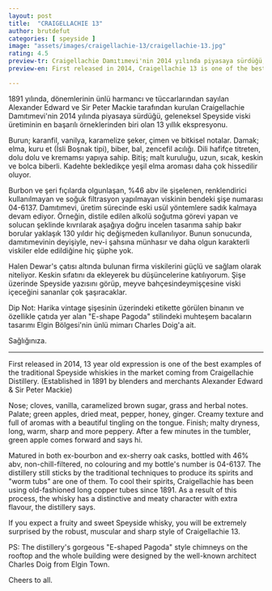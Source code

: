 ```yaml
---
layout: post
title:  "CRAIGELLACHIE 13"
author: brutdefut
categories: [ speyside ]
image: "assets/images/craigellachie-13/craigellachie-13.jpg"
rating: 4.5
preview-tr: Craigellachie Damıtımevi'nin 2014 yılında piyasaya sürdüğü, geleneksel Speyside viski üretiminin en başarılı örneklerinden biri. 
preview-en: First released in 2014, Craigellachie 13 is one of the best examples of the traditional Speyside whiskies.

---
```


1891 yılında, dönemlerinin ünlü harmancı ve tüccarlarından sayılan Alexander Edward ve Sir Peter Mackie tarafından kurulan Craigellachie Damıtımevi'nin 2014 yılında piyasaya sürdüğü, geleneksel Speyside viski üretiminin en başarılı örneklerinden biri olan 13 yıllık ekspresyonu. 

Burun; karanfil, vanilya, karamelize şeker, çimen ve bitkisel notalar. 
Damak; elma, kuru et (İsli Boşnak tipi), biber, bal, zencefil acılığı. Dili hafifçe titreten, dolu dolu ve kremamsı yapıya sahip. 
Bitiş; malt kuruluğu, uzun, sıcak, keskin ve bolca biberli. 
Kadehte bekledikçe yeşil elma aroması daha çok hissedilir oluyor. 

Burbon ve şeri fıçılarda olgunlaşan, %46 abv ile şişelenen, renklendirici kullanılmayan ve soğuk filtrasyon yapılmayan viskinin bendeki şişe numarası 04-6137.
Damıtımevi, üretim sürecinde eski usül yöntemlere sadık kalmaya devam ediyor. Örneğin, distile edilen alkolü soğutma görevi yapan ve solucan şeklinde kıvrılarak aşağıya doğru incelen tasarıma sahip bakır borular yaklaşık 130 yıldır hiç değişmeden kullanılıyor. Bunun sonucunda, damıtımevinin deyişiyle, nev-i şahsına münhasır ve daha olgun karakterli viskiler elde edildiğine hiç şüphe yok. 

Halen Dewar's çatısı altında bulunan firma viskilerini güçlü ve sağlam olarak niteliyor. Keskin sıfatını da ekleyerek bu düşüncelerine katılıyorum. Şişe üzerinde Speyside yazısını görüp, meyve bahçesindeymişçesine viski içeceğini sananlar çok şaşıracaklar.

Dip Not: Harika vintage şişesinin üzerindeki etikette görülen binanın ve özellikle çatıda yer alan "E-shape Pagoda" stilindeki muhteşem bacaların tasarımı Elgin Bölgesi'nin ünlü mimarı Charles Doig'a ait. 

Sağlığınıza.   
 
-----------------------------------------------

<p id="english"></p>

First released in 2014, 13 year old expression is one of the best examples of the traditional Speyside whiskies in the market coming from Craigellachie Distillery. (Established in 1891 by blenders and merchants Alexander Edward & Sir Peter Mackie) 

Nose; cloves, vanilla, caramelized brown sugar, grass and herbal notes. 
Palate; green apples, dried meat, pepper, honey, ginger. Creamy texture and full of aromas with a beautiful tingling on the tongue. 
Finish; malty dryness, long, warm, sharp and more peppery. 
After a few minutes in the tumbler, green apple comes forward and says hi. 

Matured in both ex-bourbon and ex-sherry oak casks, bottled with 46% abv, non-chill-filtered, no colouring and my bottle's number is 04-6137. 
The distillery still sticks by the traditional techniques to produce its spirits and "worm tubs" are one of them. To cool their spirits, Craigellachie has been using old-fashioned long copper tubes since 1891. As a result of this process, the whisky has a distinctive and meaty character with extra flavour, the distillery says. 

If you expect a fruity and sweet Speyside whisky, you will be extremely surprised by the robust, muscular and sharp style of Craigellachie 13. 

PS: The distillery's gorgeous "E-shaped Pagoda" style chimneys on the rooftop and the whole building were designed by the well-known architect Charles Doig from Elgin Town. 

Cheers to all. 
